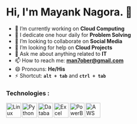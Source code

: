 # Hi, I'm Mayank Nagora. 👋

- 🔭 I’m currently working on <strong>Cloud Computing</strong>
- 🌱 I dedicate one hour daily for <strong>Problem Solving</strong>
- 👯 I’m looking to collaborate on <strong>Social Media</strong>
- 🤔 I’m looking for help on <strong>Cloud Projects</strong>
- 💬 Ask me about anything related to <strong>IT</strong>
- 📫 How to reach me: <strong>[man7ober@gmail.com](mailto:man7ober@gmail.com)</strong>
- 😄 Pronouns: <strong>He/His</strong>
- ⚡ Shortcut: <code><strong>alt + tab</strong></code> and <code><strong>ctrl + tab</strong></code>

### Technologies :
<span><img align="left" alt="Linux" width="40px" src="https://cdn-icons-png.freepik.com/512/15465/15465695.png?ga=GA1.1.482715163.1719123291" />
<img align="left" alt="Python" width="40px" src="https://cdn-icons-png.flaticon.com/512/5968/5968350.png" />
<img align="left" alt="Database" width="40px" src="https://cdn-icons-png.flaticon.com/512/6713/6713079.png" />
<img align="left" alt="Excel" width="40px" src="https://cdn-icons-png.flaticon.com/512/732/732220.png" />
<img align="left" alt="PowerBI" width="40px" src="https://img.icons8.com/?size=512&id=Ny0t2MYrJ70p&format=png" />
<img align="left" alt="AWS" width="40px" src="https://img.icons8.com/?size=100&id=33039&format=png&color=000000" /></span>
